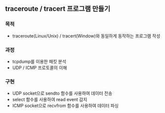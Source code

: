 ## traceroute / tracert 프로그램 만들기

### 목적
- traceroute(Linux/Unix) / tracert(Window)와 동일하게 동작하는 프로그램 작성

### 과정
- tcpdump를 이용한 패킷 분석
- UDP / ICMP 프로토콜의 이해

### 구현
- UDP socket으로 sendto 함수를 사용하여 데이터 전송
- select 함수를 사용하여 read event 감지
- ICMP socket으로 recvfrom 함수를 사용하여 데이터 파싱
